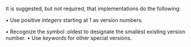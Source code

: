  



It is suggested, but not required, that implementations do the following: 



*•* Use positive *integers* starting at 1 as version numbers. 



*•* Recognize the symbol :oldest to designate the smallest existing version number. *•* Use *keywords* for other special versions. 







 



 



